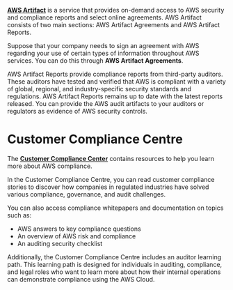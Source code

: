[**AWS Artifact**](https://aws.amazon.com/artifact) is a service that provides on-demand access to AWS security and compliance reports and select online agreements. AWS Artifact consists of two main sections: AWS Artifact Agreements and AWS Artifact Reports.

Suppose that your company needs to sign an agreement with AWS regarding your use of certain types of information throughout AWS services. You can do this through **AWS Artifact Agreements**.

AWS Artifact Reports provide compliance reports from third-party auditors. These auditors have tested and verified that AWS is compliant with a variety of global, regional, and industry-specific security standards and regulations. AWS Artifact Reports remains up to date with the latest reports released. You can provide the AWS audit artifacts to your auditors or regulators as evidence of AWS security controls.


# Customer Compliance Centre

The [**Customer Compliance Center**](https://aws.amazon.com/compliance/customer-center/) contains resources to help you learn more about AWS compliance. 

In the Customer Compliance Centre, you can read customer compliance stories to discover how companies in regulated industries have solved various compliance, governance, and audit challenges.

You can also access compliance whitepapers and documentation on topics such as:

- AWS answers to key compliance questions
- An overview of AWS risk and compliance
- An auditing security checklist

Additionally, the Customer Compliance Centre includes an auditor learning path. This learning path is designed for individuals in auditing, compliance, and legal roles who want to learn more about how their internal operations can demonstrate compliance using the AWS Cloud.